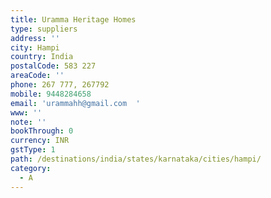 ```yaml
---
title: Uramma Heritage Homes
type: suppliers
address: ''
city: Hampi
country: India
postalCode: 583 227
areaCode: ''
phone: 267 777, 267792
mobile: 9448284658
email: 'urammahh@gmail.com  '
www: ''
note: ''
bookThrough: 0
currency: INR
gstType: 1
path: /destinations/india/states/karnataka/cities/hampi/
category:
  - A
---
```



